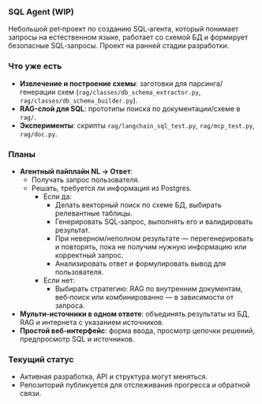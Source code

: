 ### SQL Agent (WIP)

Небольшой pet‑проект по созданию SQL‑агента, который понимает запросы на естественном языке, работает со схемой БД и формирует безопасные SQL‑запросы. Проект на ранней стадии разработки.

### Что уже есть
- **Извлечение и построение схемы**: заготовки для парсинга/генерации схем (`rag/classes/db_schema_extractor.py`, `rag/classes/db_schema_builder.py`).
- **RAG-слой для SQL**: прототипы поиска по документации/схеме в `rag/`.
- **Эксперименты**: скрипты `rag/langchain_sql_test.py`, `rag/mcp_test.py`, `rag/doc.py`.

### Планы
- **Агентный пайплайн NL → Ответ**:
  - Получать запрос пользователя.
  - Решать, требуется ли информация из Postgres.
    - Если да:
      - Делать векторный поиск по схеме БД, выбирать релевантные таблицы.
      - Генерировать SQL‑запрос, выполнять его и валидировать результат.
      - При неверном/неполном результате — перегенерировать и повторять, пока не получим нужную информацию или корректный запрос.
      - Анализировать ответ и формулировать вывод для пользователя.
    - Если нет:
      - Выбирать стратегию: RAG по внутренним документам, веб‑поиск или комбинированно — в зависимости от запроса.
- **Мульти‑источники в одном ответе**: объединять результаты из БД, RAG и интернета с указанием источников.
- **Простой веб‑интерфейс**: форма ввода, просмотр цепочки решений, предпросмотр SQL и источников.

### Текущий статус
- Активная разработка, API и структура могут меняться.
- Репозиторий публикуется для отслеживания прогресса и обратной связи.

